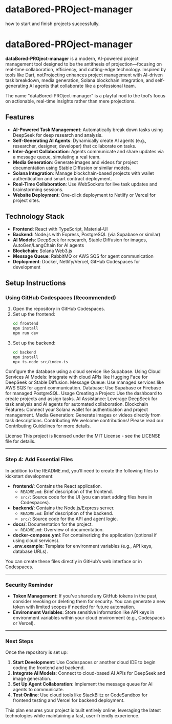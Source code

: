 # dataBored-PROject-manager

how to start and finish projects successfully. 

# dataBored-PROject-manager


**dataBored-PROject-manager** is a modern, AI-powered project management tool designed to be the antithesis of projection—focusing on real-time collaboration, efficiency, and cutting-edge technology. Inspired by tools like Dart, notProjecting enhances project management with AI-driven task breakdown, media generation, Solana blockchain integration, and self-generating AI agents that collaborate like a professional team.

The name "dataBored-PROject-manager" is a playful nod to the tool’s focus on actionable, real-time insights rather than mere projections.

## Features

- **AI-Powered Task Management**: Automatically break down tasks using DeepSeek for deep research and analysis.
- **Self-Generating AI Agents**: Dynamically create AI agents (e.g., researcher, designer, developer) that collaborate on tasks.
- **Inter-Agent Collaboration**: Agents communicate and share updates via a message queue, simulating a real team.
- **Media Generation**: Generate images and videos for project documentation using Stable Diffusion or similar models.
- **Solana Integration**: Manage blockchain-based projects with wallet authentication and smart contract deployment.
- **Real-Time Collaboration**: Use WebSockets for live task updates and brainstorming sessions.
- **Website Deployment**: One-click deployment to Netlify or Vercel for project sites.

## Technology Stack

- **Frontend**: React with TypeScript, Material-UI
- **Backend**: Node.js with Express, PostgreSQL (via Supabase or similar)
- **AI Models**: DeepSeek for research, Stable Diffusion for images, AutoGen/LangChain for AI agents
- **Blockchain**: Solana Web3.js
- **Message Queue**: RabbitMQ or AWS SQS for agent communication
- **Deployment**: Docker, Netlify/Vercel, GitHub Codespaces for development

## Setup Instructions

### Using GitHub Codespaces (Recommended)
1. Open the repository in GitHub Codespaces.
2. Set up the frontend:
   ```bash
   cd frontend
   npm install
   npm run dev
3. Set up the backend:
   ```bash
   cd backend
   npm install
   npx ts-node src/index.ts

Configure the database using a cloud service like Supabase.
Using Cloud Services
AI Models: Integrate with cloud APIs like Hugging Face for DeepSeek or Stable Diffusion.
Message Queue: Use managed services like AWS SQS for agent communication.
Database: Use Supabase or Firebase for managed PostgreSQL.
Usage
Creating a Project: Use the dashboard to create projects and assign tasks.
AI Assistance: Leverage DeepSeek for task analysis and AI agents for automated collaboration.
Blockchain Features: Connect your Solana wallet for authentication and project management.
Media Generation: Generate images or videos directly from task descriptions.
Contributing
We welcome contributions! Please read our Contributing Guidelines for more details.

License
This project is licensed under the MIT License - see the LICENSE file for details.

---

### Step 4: Add Essential Files
In addition to the README.md, you’ll need to create the following files to kickstart development:

- **frontend/**: Contains the React application.
  - `README.md`: Brief description of the frontend.
  - `src/`: Source code for the UI (you can start adding files here in Codespaces).
- **backend/**: Contains the Node.js/Express server.
  - `README.md`: Brief description of the backend.
  - `src/`: Source code for the API and agent logic.
- **docs/**: Documentation for the project.
  - `README.md`: Overview of documentation.
- **docker-compose.yml**: For containerizing the application (optional if using cloud services).
- **.env.example**: Template for environment variables (e.g., API keys, database URLs).

You can create these files directly in GitHub’s web interface or in Codespaces.

---

### Security Reminder
- **Token Management**: If you’ve shared any GitHub tokens in the past, consider revoking or deleting them for security. You can generate a new token with limited scopes if needed for future automation.
- **Environment Variables**: Store sensitive information like API keys in environment variables within your cloud environment (e.g., Codespaces or Vercel).

---

### Next Steps
Once the repository is set up:
1. **Start Development**: Use Codespaces or another cloud IDE to begin coding the frontend and backend.
2. **Integrate AI Models**: Connect to cloud-based AI APIs for DeepSeek and image generation.
3. **Set Up Agent Collaboration**: Implement the message queue for AI agents to communicate.
4. **Test Online**: Use cloud tools like StackBlitz or CodeSandbox for frontend testing and Vercel for backend deployment.

This plan ensures your project is built entirely online, leveraging the latest technologies while maintaining a fast, user-friendly experience. 
